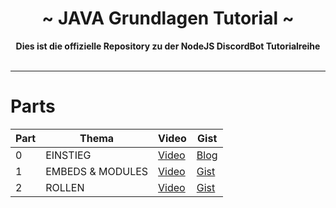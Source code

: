  <div align="center">
     <h1>~ JAVA Grundlagen Tutorial ~</h1>
     <strong>Dies ist die offizielle Repository zu der NodeJS DiscordBot Tutorialreihe</strong><br><br>

 </div>

---

# Parts

| Part | Thema | Video | Gist |
|------|-------|-------|--------|
| 0 | EINSTIEG | [Video](https://www.youtube.com/watch?v=ciHcXPHAtko) | [Blog](http://bit.ly/2mFNWpO) |
| 1 | EMBEDS & MODULES | [Video](https://www.youtube.com/watch?v=9AdwfLA4Dmc) | [Gist](http://bit.ly/2FFdHhK) | 
| 2 | ROLLEN | [Video](https://www.youtube.com/watch?v=JeBaxlTPqDM) | [Gist](http://bit.ly/2DjuyIQ) |
